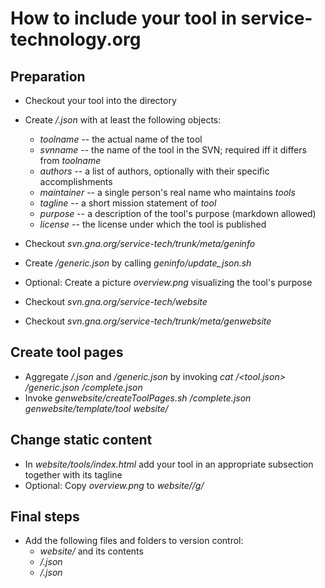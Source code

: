 # How to include your tool <tool> in service-technology.org

## Preparation

* Checkout your tool into the directory *<tool>*

* Create *<tool>/<tool>.json* with at least the following objects:
  * *toolname* -- the actual name of the tool
  * *svnname* -- the name of the tool in the SVN; required iff it differs from *toolname*
  * *authors* -- a list of authors, optionally with their specific accomplishments
  * *maintainer* -- a single person's real name who maintains *tools*
  * *tagline* -- a short mission statement of *tool*
  * *purpose* -- a description of the tool's purpose (markdown allowed)
  * *license* -- the license under which the tool is published

* Checkout *svn.gna.org/service-tech/trunk/meta/geninfo*
* Create *<tool>/generic.json* by calling *geninfo/update_json.sh*

* Optional: Create a picture *overview.png* visualizing the tool's purpose

* Checkout *svn.gna.org/service-tech/website*
* Checkout *svn.gna.org/service-tech/trunk/meta/genwebsite*


## Create tool pages

* Aggregate *<tool>/<tool>.json* and *<tool>/generic.json* by invoking *cat <tool>/<tool.json> <tool>/generic.json <tool>/complete.json*
* Invoke *genwebsite/createToolPages.sh <tool>/complete.json genwebsite/template/tool website/<tool>* 

## Change static content

* In *website/tools/index.html* add your tool in an appropriate subsection together with its tagline
* Optional: Copy *overview.png* to *website/<tool>/g/*

## Final steps

* Add the following files and folders to version control: 
  * *website/<tool>* and its contents
  * *<tool>/<tool>.json*
  * *<tool>/<generic>.json* 


